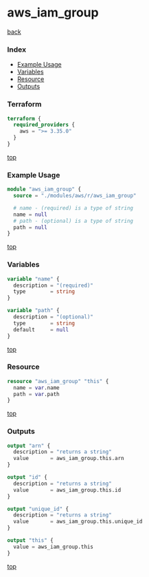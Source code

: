 # aws_iam_group

[back](../aws.md)

### Index

- [Example Usage](#example-usage)
- [Variables](#variables)
- [Resource](#resource)
- [Outputs](#outputs)

### Terraform

```terraform
terraform {
  required_providers {
    aws = ">= 3.35.0"
  }
}
```

[top](#index)

### Example Usage

```terraform
module "aws_iam_group" {
  source = "./modules/aws/r/aws_iam_group"

  # name - (required) is a type of string
  name = null
  # path - (optional) is a type of string
  path = null
}
```

[top](#index)

### Variables

```terraform
variable "name" {
  description = "(required)"
  type        = string
}

variable "path" {
  description = "(optional)"
  type        = string
  default     = null
}
```

[top](#index)

### Resource

```terraform
resource "aws_iam_group" "this" {
  name = var.name
  path = var.path
}
```

[top](#index)

### Outputs

```terraform
output "arn" {
  description = "returns a string"
  value       = aws_iam_group.this.arn
}

output "id" {
  description = "returns a string"
  value       = aws_iam_group.this.id
}

output "unique_id" {
  description = "returns a string"
  value       = aws_iam_group.this.unique_id
}

output "this" {
  value = aws_iam_group.this
}
```

[top](#index)